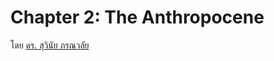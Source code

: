 Chapter 2: The Anthropocene
===
โดย [ดร. สุวินัย ภรณวลัย](https://www.facebook.com/suvinaip/posts/2395884197115374?hc_location=ufi)
<!--stackedit_data:
eyJoaXN0b3J5IjpbLTEwODg5NzY4MTNdfQ==
-->